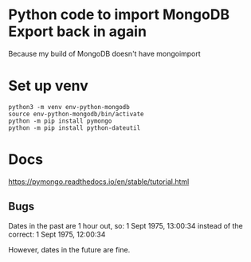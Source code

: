 # Python code to import MongoDB Export back in again

Because my build of MongoDB doesn't have mongoimport

# Set up venv

```
python3 -m venv env-python-mongodb
source env-python-mongodb/bin/activate
python -m pip install pymongo
python -m pip install python-dateutil
```

# Docs

https://pymongo.readthedocs.io/en/stable/tutorial.html

## Bugs

Dates in the past are 1 hour out, so:
  1 Sept 1975, 13:00:34
instead of the correct:
  1 Sept 1975, 12:00:34

However, dates in the future are fine.
  